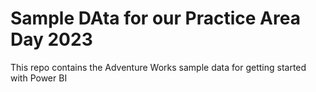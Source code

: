 # Sample DAta for our Practice Area Day 2023
This repo contains the Adventure Works sample data for getting started with Power BI
